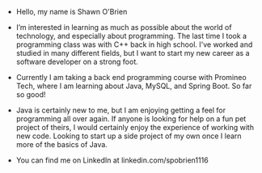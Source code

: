 - Hello, my name is Shawn O'Brien

- I’m interested in learning as much as possible about the world of technology, and especially about programming. The last time I took a programming class was with
  C++ back in high school. I've worked and studied in many different fields, but I want to start my new career as a software developer on a strong foot.

- Currently I am taking a back end programming course with Promineo Tech, where I am learning about Java, MySQL, and Spring Boot. So far so good!

- Java is certainly new to me, but I am enjoying getting a feel for programming all over again. If anyone is looking for help on a fun pet project of theirs, I would
  certainly enjoy the experience of working with new code. Looking to start up a side project of my own once I learn more of the basics of Java.

- You can find me on LinkedIn at linkedin.com/spobrien1116

<!---
spobrien1116/spobrien1116 is a ✨ special ✨ repository because its `README.md` (this file) appears on your GitHub profile.
You can click the Preview link to take a look at your changes.
--->
